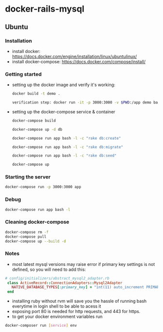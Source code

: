 # docker-rails-mysql

## Ubuntu 

### Installation
  - install docker: https://docs.docker.com/engine/installation/linux/ubuntulinux/
  - install docker-compose: https://docs.docker.com/compose/install/

### Getting started
  - setting up the docker image and verify it's working:
    ```sh
    docker build -t demo .
    
    verification step: docker run -it -p 3000:3000 -v $PWD:/app demo bash -l
    ```
  - setting up the docker-compose service & container
    ```sh
    docker-compose build
    
    docker-compose up -d db

    docker-compose run app bash -l -c "rake db:create"
    
    docker-compose run app bash -l -c "rake db:migrate"

    docker-compose run app bash -l -c "rake db:seed"
    
    docker-compose up
    ```

### Starting the server
  ```sh
  docker-compose run -p 3000:3000 app
  ```

### Debug
  ```sh
  docker-compose run app bash -l
  ```

### Cleaning docker-compose
  ```sh
  docker-compose rm -f
  docker-compose pull
  docker-compose up --build -d
  ```
### Notes
  - most latest mysql versions may raise error if primary key settings is not defined, so you will need to add this:
  
  ```ruby 
  # config/initializers/abstract_mysql2_adapter.rb  
   class ActiveRecord::ConnectionAdapters::Mysql2Adapter
     NATIVE_DATABASE_TYPES[:primary_key] = "int(11) auto_increment PRIMARY KEY"
   end
  ```
  - installing ruby without rvm will save you the hassle of running bash everytime in login shell to be able to acess it
  - exposing port 80 is needed for http requests, and 443 for https.
  - to get your docker environment variables run 

  ```sh 
  docker-composer run [service] env
  ```
